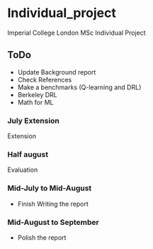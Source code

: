 # Individual_project
Imperial College London MSc Individual Project

## ToDo
- Update Background report
- Check References
- Make a benchmarks (Q-learning and DRL)
- Berkeley DRL
- Math for ML


### July Extension

Extension
### Half august
Evaluation
### Mid-July to Mid-August
- Finish Writing the report

### Mid-August to September

- Polish the report
